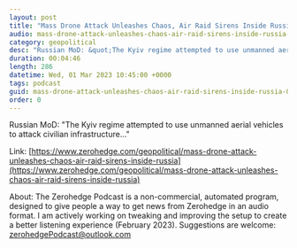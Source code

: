 ```yaml
---
layout: post
title: "Mass Drone Attack Unleashes Chaos, Air Raid Sirens Inside Russia"
audio: mass-drone-attack-unleashes-chaos-air-raid-sirens-inside-russia-1
category: geopolitical
desc: "Russian MoD: &quot;The Kyiv regime attempted to use unmanned aerial vehicles to attack civilian infrastructure...&quot; "
duration: 00:04:46
length: 286
datetime: Wed, 01 Mar 2023 10:45:00 +0000
tags: podcast
guid: mass-drone-attack-unleashes-chaos-air-raid-sirens-inside-russia-0
order: 0
---
```

Russian MoD: &quot;The Kyiv regime attempted to use unmanned aerial vehicles to attack civilian infrastructure...&quot; 

Link: [https://www.zerohedge.com/geopolitical/mass-drone-attack-unleashes-chaos-air-raid-sirens-inside-russia](https://www.zerohedge.com/geopolitical/mass-drone-attack-unleashes-chaos-air-raid-sirens-inside-russia)

About: The Zerohedge Podcast is a non-commercial, automated program, designed to give people a way to get news from Zerohedge in an audio format.  I am actively working on tweaking and improving the setup to create a better listening experience (February 2023).  Suggestions are welcome: [zerohedgePodcast@outlook.com](mailto:zerohedgePodcast@outlook.com)